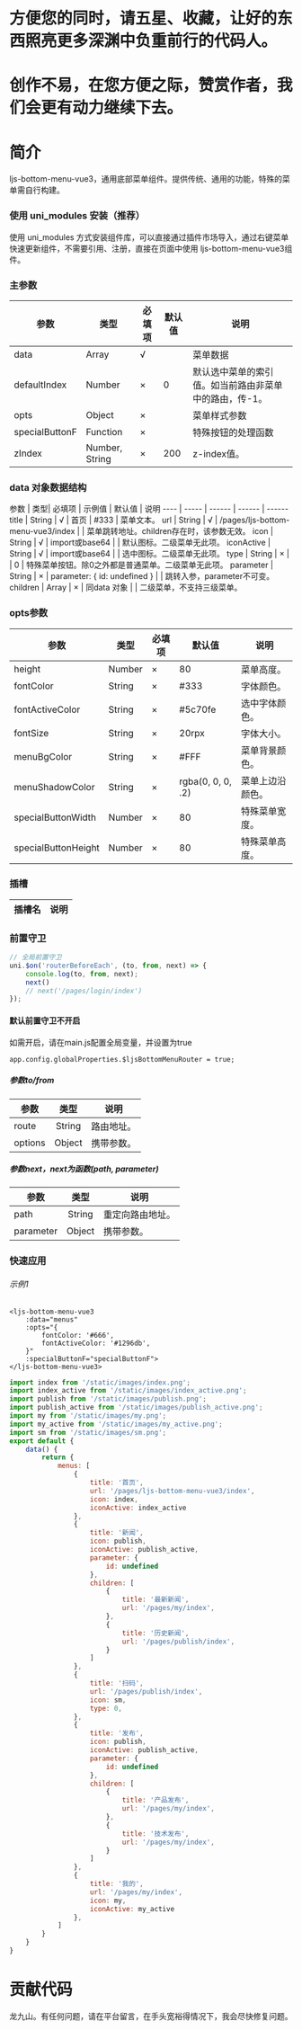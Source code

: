 # 方便您的同时，请五星、收藏，让好的东西照亮更多深渊中负重前行的代码人。
# 创作不易，在您方便之际，赞赏作者，我们会更有动力继续下去。

# 简介
ljs-bottom-menu-vue3，通用底部菜单组件。提供传统、通用的功能，特殊的菜单需自行构建。

### 使用 uni_modules 安装（推荐）
使用 uni_modules 方式安装组件库，可以直接通过插件市场导入，通过右键菜单快速更新组件，不需要引用、注册，直接在页面中使用 ljs-bottom-menu-vue3组件。

### 主参数

 参数  | 类型| 必填项 | 默认值 | 说明
 ---- | ----- | ------ | ------  | ------ 
 data | Array | √ |  | 菜单数据
 defaultIndex | Number | × | 0 | 默认选中菜单的索引值。如当前路由非菜单中的路由，传-1。
 opts | Object | × |  | 菜单样式参数
 specialButtonF | Function | × |  | 特殊按钮的处理函数
 zIndex | Number, String | × | 200 | z-index值。
 
### data 对象数据结构

 参数  | 类型| 必填项 | 示例值 | 默认值 | 说明
 ---- | ----- | ------ | ------  | ------ 
 title | String | √ | 首页 | #333 | 菜单文本。
 url | String | √ | /pages/ljs-bottom-menu-vue3/index | | 菜单跳转地址。children存在时，该参数无效。
 icon | String | √ | import或base64 | | 默认图标。二级菜单无此项。
 iconActive | String | √ | import或base64 | | 选中图标。二级菜单无此项。
 type | String | × | | 0 | 特殊菜单按钮。除0之外都是普通菜单。二级菜单无此项。
 parameter | String | × | parameter: { id: undefined } | | 跳转入参，parameter不可变。
 children | Array | × | 同data 对象 | | 二级菜单，不支持三级菜单。
 
### opts参数

 参数  | 类型| 必填项 | 默认值 | 说明
 ---- | ----- | ------ | ------  | ------ 
 height | Number | × | 80 | 菜单高度。
 fontColor | String | × | #333 | 字体颜色。
 fontActiveColor | String | × | #5c70fe | 选中字体颜色。
 fontSize | String | × | 20rpx | 字体大小。
 menuBgColor | String | × | #FFF | 菜单背景颜色。
 menuShadowColor | String | × | rgba(0, 0, 0, .2) | 菜单上边沿颜色。
 specialButtonWidth | Number | × | 80 | 特殊菜单宽度。
 specialButtonHeight | Number | × | 80 | 特殊菜单高度。

### 插槽

插槽名 | 说明
---- | :------ 

### 前置守卫
```js
// 全局前置守卫
uni.$on('routerBeforeEach', (to, from, next) => {
	console.log(to, from, next);
	next()
	// next('/pages/login/index')
});
```
#### 默认前置守卫不开启
如需开启，请在main.js配置全局变量，并设置为true
```
app.config.globalProperties.$ljsBottomMenuRouter = true;
```

##### 参数to/from
| 参数  | 类型 | 说明 |
| ----- | :----: | --- |
| route | String | 路由地址。 |
| options | Object | 携带参数。 |
##### 参数next，next为函数(path, parameter)
| 参数  | 类型 | 说明 |
| ----- | :----: | --- |
| path | String | 重定向路由地址。 |
| parameter | Object | 携带参数。 |
 
### 快速应用

###### 示例1
```vue
<ljs-bottom-menu-vue3
	:data="menus"
	:opts="{
		fontColor: '#666',
		fontActiveColor: '#1296db',
	}"
	:specialButtonF="specialButtonF">
</ljs-bottom-menu-vue3>
```
```js
import index from '/static/images/index.png';
import index_active from '/static/images/index_active.png';
import publish from '/static/images/publish.png';
import publish_active from '/static/images/publish_active.png';
import my from '/static/images/my.png';
import my_active from '/static/images/my_active.png';
import sm from '/static/images/sm.png';
export default {
	data() {
		return {
			menus: [
				{
					title: '首页',
					url: '/pages/ljs-bottom-menu-vue3/index',
					icon: index,
					iconActive: index_active
				},
				{
					title: '新闻',
					icon: publish,
					iconActive: publish_active,
					parameter: {
						id: undefined
					},
					children: [
						{
							title: '最新新闻',
							url: '/pages/my/index',
						},
						{
							title: '历史新闻',
							url: '/pages/publish/index',
						}
					]
				},
				{
					title: '扫码',
					url: '/pages/publish/index',
					icon: sm,
					type: 0,
				},
				{
					title: '发布',
					icon: publish,
					iconActive: publish_active,
					parameter: {
						id: undefined
					},
					children: [
						{
							title: '产品发布',
							url: '/pages/my/index',
						},
						{
							title: '技术发布',
							url: '/pages/my/index',
						}
					]
				},
				{
					title: '我的',
					url: '/pages/my/index',
					icon: my,
					iconActive: my_active
				},
			]
		}
	}
}
```

# 贡献代码
龙九山。有任何问题，请在平台留言，在手头宽裕得情况下，我会尽快修复问题。